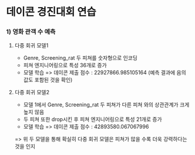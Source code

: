 # 데이콘 경진대회 연습
### 1) 영화 관객 수 예측
1. 다중 회귀 모델1<br>
    * Genre, Screening_rat 두 피쳐를 숫자형으로 인코딩
    * 피쳐 엔지니어링으로 특성 36개로 증가
    * 모델 학습 => 데이콘 제출 점수 : 22927866.985105164 (예측 결과에 음의 값도 포함된 것을 확인)	
    
2. 다중 회귀 모델2<br>
    * 모델 1에서 Genre, Screening_rat 두 피쳐가 다른 피쳐 와의 상관관계가 크게 높지 않음
    * 두 피쳐 또한 drop시킨 후 피쳐 엔지니어링으로 특성 21개로 증가
    * 모델 학습 => 데이콘 제출 점수 : 42893580.067067996

    => 위 두 모델을 통해 확실히 다중 회귀 모델은 피쳐가 많을 수록 더욱 강력하다는 것을 인지
